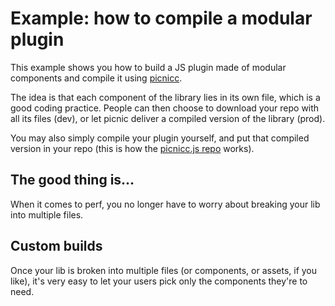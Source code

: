 # Example: how to compile a modular plugin

This example shows you how to build a JS plugin made of modular components and compile it using [picnicc](https://picni.cc). 

The idea is that each component of the library lies in its own file, which is a good coding practice. People can then choose to download your repo with all its files (dev), or let picnic deliver a compiled version of the library (prod).

You may also simply compile your plugin yourself, and put that compiled version in your repo (this is how the [picnicc.js repo](https://github.com/picnicc/picnicc.js) works).

## The good thing is...
When it comes to perf, you no longer have to worry about breaking your lib into multiple files.

## Custom builds
Once your lib is broken into multiple files (or components, or assets, if you like), it's very easy to let your users pick only the components they're to need.



